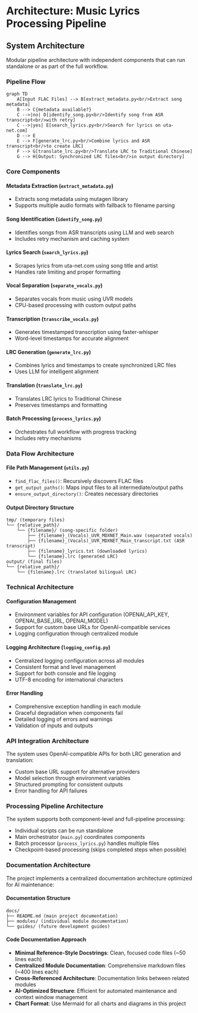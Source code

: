 # Architecture: Music Lyrics Processing Pipeline

## System Architecture

Modular pipeline architecture with independent components that can run standalone or as part of the full workflow.

### Pipeline Flow

```mermaid
graph TD
    A[Input FLAC Files] --> B[extract_metadata.py<br/>Extract song metadata]
    B --> C{metadata available?}
    C -->|no| D[identify_song.py<br/>Identify song from ASR transcript<br/>with retry]
    C -->|yes| E[search_lyrics.py<br/>Search for lyrics on uta-net.com]
    D --> E
    E --> F[generate_lrc.py<br/>Combine lyrics and ASR transcript<br/>to create LRC]
    F --> G[translate_lrc.py<br/>Translate LRC to Traditional Chinese]
    G --> H[Output: Synchronized LRC files<br/>in output directory]
```

### Core Components

#### Metadata Extraction (`extract_metadata.py`)
- Extracts song metadata using mutagen library
- Supports multiple audio formats with fallback to filename parsing

#### Song Identification (`identify_song.py`)
- Identifies songs from ASR transcripts using LLM and web search
- Includes retry mechanism and caching system

#### Lyrics Search (`search_lyrics.py`)
- Scrapes lyrics from uta-net.com using song title and artist
- Handles rate limiting and proper formatting

#### Vocal Separation (`separate_vocals.py`)
- Separates vocals from music using UVR models
- CPU-based processing with custom output paths

#### Transcription (`transcribe_vocals.py`)
- Generates timestamped transcription using faster-whisper
- Word-level timestamps for accurate alignment

#### LRC Generation (`generate_lrc.py`)
- Combines lyrics and timestamps to create synchronized LRC files
- Uses LLM for intelligent alignment

#### Translation (`translate_lrc.py`)
- Translates LRC lyrics to Traditional Chinese
- Preserves timestamps and formatting

#### Batch Processing (`process_lyrics.py`)
- Orchestrates full workflow with progress tracking
- Includes retry mechanisms

### Data Flow Architecture

#### File Path Management (`utils.py`)
- `find_flac_files()`: Recursively discovers FLAC files
- `get_output_paths()`: Maps input files to all intermediate/output paths
- `ensure_output_directory()`: Creates necessary directories

#### Output Directory Structure
```
tmp/ (temporary files)
└── {relative_path}/
    └── {filename}/ (song-specific folder)
        ├── {filename}_(Vocals)_UVR_MDXNET_Main.wav (separated vocals)
        ├── {filename}_(Vocals)_UVR_MDXNET_Main_transcript.txt (ASR transcript)
        ├── {filename}_lyrics.txt (downloaded lyrics)
        └── {filename}.lrc (generated LRC)
output/ (final files)
└── {relative_path}/
    └── {filename}.lrc (translated bilingual LRC)
```

### Technical Architecture

#### Configuration Management
- Environment variables for API configuration (OPENAI_API_KEY, OPENAI_BASE_URL, OPENAI_MODEL)
- Support for custom base URLs for OpenAI-compatible services
- Logging configuration through centralized module

#### Logging Architecture (`logging_config.py`)
- Centralized logging configuration across all modules
- Consistent format and level management
- Support for both console and file logging
- UTF-8 encoding for international characters

#### Error Handling
- Comprehensive exception handling in each module
- Graceful degradation when components fail
- Detailed logging of errors and warnings
- Validation of inputs and outputs

### API Integration Architecture

The system uses OpenAI-compatible APIs for both LRC generation and translation:
- Custom base URL support for alternative providers
- Model selection through environment variables
- Structured prompting for consistent outputs
- Error handling for API failures

### Processing Pipeline Architecture

The system supports both component-level and full-pipeline processing:
- Individual scripts can be run standalone
- Main orchestrator (`main.py`) coordinates components
- Batch processor (`process_lyrics.py`) handles multiple files
- Checkpoint-based processing (skips completed steps when possible)

### Documentation Architecture

The project implements a centralized documentation architecture optimized for AI maintenance:

#### Documentation Structure
```
docs/
├── README.md (main project documentation)
├── modules/ (individual module documentation)
└── guides/ (future development guides)
```

#### Code Documentation Approach
- **Minimal Reference-Style Docstrings**: Clean, focused code files (~50 lines each)
- **Centralized Module Documentation**: Comprehensive markdown files (~400 lines each)
- **Cross-Referenced Architecture**: Documentation links between related modules
- **AI-Optimized Structure**: Efficient for automated maintenance and context window management
- **Chart Format**: Use Mermaid for all charts and diagrams in this project